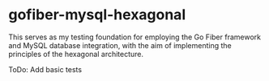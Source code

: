 # gofiber-mysql-hexagonal

This serves as my testing foundation for employing the Go Fiber framework and MySQL database integration, with the aim of implementing the principles of the hexagonal architecture.

ToDo:
Add basic tests
